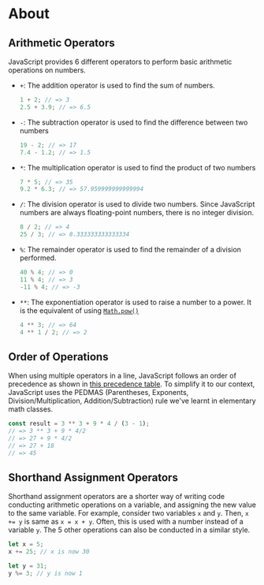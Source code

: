 # About

## Arithmetic Operators

JavaScript provides 6 different operators to perform basic arithmetic operations on numbers.

- `+`: The addition operator is used to find the sum of numbers.

  ```javascript
  1 + 2; // => 3
  2.5 + 3.9; // => 6.5
  ```

- `-`: The subtraction operator is used to find the difference between two numbers

  ```javascript
  19 - 2; // => 17
  7.4 - 1.2; // => 1.5
  ```

- `*`: The multiplication operator is used to find the product of two numbers

  ```javascript
  7 * 5; // => 35
  9.2 * 6.3; // => 57.959999999999994
  ```

- `/`: The division operator is used to divide two numbers.
  Since JavaScript numbers are always floating-point numbers, there is no integer division.

  ```javascript
  8 / 2; // => 4
  25 / 3; // => 8.333333333333334
  ```

- `%`: The remainder operator is used to find the remainder of a division performed.

  ```javascript
  40 % 4; // => 0
  11 % 4; // => 3
  -11 % 4; // => -3
  ```

- `**`: The exponentiation operator is used to raise a number to a power.
  It is the equivalent of using [`Math.pow()`][mdn-math-pow]

  ```javascript
  4 ** 3; // => 64
  4 ** 1 / 2; // => 2
  ```
## Order of Operations

When using multiple operators in a line, JavaScript follows an order of precedence as shown in [this precedence table][mdn-operator-precedence].
To simplify it to our context, JavaScript uses the PEDMAS (Parentheses, Exponents, Division/Multiplication, Addition/Subtraction) rule we've learnt in elementary math classes.

<!-- prettier-ignore-start -->
```javascript
const result = 3 ** 3 + 9 * 4 / (3 - 1);
// => 3 ** 3 + 9 * 4/2
// => 27 + 9 * 4/2
// => 27 + 18
// => 45
```
<!-- prettier-ignore-end -->

## Shorthand Assignment Operators

Shorthand assignment operators are a shorter way of writing code conducting arithmetic operations on a variable, and assigning the new value to the same variable.
For example, consider two variables `x` and `y`.
Then, `x += y` is same as `x = x + y`.
Often, this is used with a number instead of a variable `y`.
The 5 other operations can also be conducted in a similar style.

```javascript
let x = 5;
x += 25; // x is now 30

let y = 31;
y %= 3; // y is now 1
```

[mdn-math-pow]: https://developer.mozilla.org/en-US/docs/Web/JavaScript/Reference/Global_Objects/Math/pow
[mdn-operator-precedence]: https://developer.mozilla.org/en-US/docs/Web/JavaScript/Reference/Operators/Operator_Precedence#table
